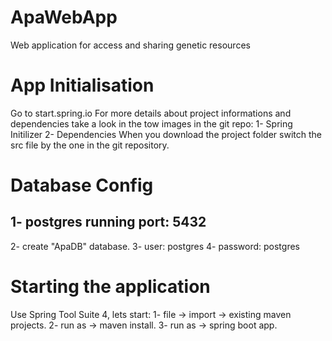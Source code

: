 # ApaWebApp
Web application for access and sharing genetic resources
# App Initialisation
Go to start.spring.io
For more details about project informations and dependencies take a look in the tow images in the git repo:
  1- Spring Initilizer
  2- Dependencies
When you download the project folder switch the src file by the one in the git repository.
# Database Config
1- postgres running port: 5432
------------------------------
2- create "ApaDB" database.
3- user: postgres
4- password: postgres
# Starting the application
Use Spring Tool Suite 4, lets start:
1- file -> import -> existing maven projects.
2- run as -> maven install.
3- run as -> spring boot app.
